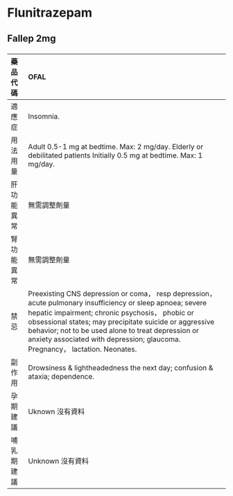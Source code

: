 # Flunitrazepam

## Fallep 2mg

##### 

| 藥品代碼   | OFAL                                                                                                                                                                                                                                                                                                                                                          |
|:-----------|:--------------------------------------------------------------------------------------------------------------------------------------------------------------------------------------------------------------------------------------------------------------------------------------------------------------------------------------------------------------|
| 適應症     | Insomnia.                                                                                                                                                                                                                                                                                                                                                     |
| 用法用量   | Adult 0.5-1 mg at bedtime. Max: 2 mg/day. Elderly or debilitated patients Initially 0.5 mg at bedtime. Max: 1 mg/day.                                                                                                                                                                                                                                         |
| 肝功能異常 | 無需調整劑量                                                                                                                                                                                                                                                                                                                                                  |
| 腎功能異常 | 無需調整劑量                                                                                                                                                                                                                                                                                                                                                  |
| 禁忌       | Preexisting CNS depression or coma， resp depression， acute pulmonary insufficiency or sleep apnoea; severe hepatic impairment; chronic psychosis， phobic or obsessional states; may precipitate suicide or aggressive behavior; not to be used alone to treat depression or anxiety associated with depression; glaucoma. Pregnancy， lactation. Neonates. |
| 副作用     | Drowsiness & lightheadedness the next day; confusion & ataxia; dependence.                                                                                                                                                                                                                                                                                    |
| 孕期建議   | Uknown 沒有資料                                                                                                                                                                                                                                                                                                                                               |
| 哺乳期建議 | Unknown 沒有資料                                                                                                                                                                                                                                                                                                                                              |

